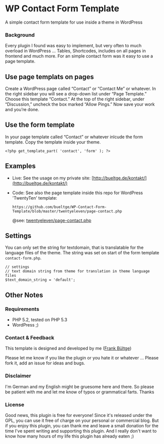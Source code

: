 # WP Contact Form Template

A simple contact form template for use inside a theme in WordPress

### Background
Every plugin I found was easy to implement, but very often to much overload in WordPress ... Tables, Shortcodes, includes on all pages in frontend and much more. For an simple contact form was it easy to use a page template.

## Use page templats on pages
Create a WordPress page called “Contact” or “Contact Me” or whatever. In the right sidebar you will see a drop-down list under “Page Template.” Choose this template “Contact.” At the top of the right sidebar, under “Discussion,” uncheck the box marked “Allow Pings.” Now save your work and you’re done.

## Use the form template
In your page template called “Contact” or whatever inlcude the form template. Copy the template inside your theme.

	<?php get_template_part( 'contact', 'form' ); ?>

## Examples
 * Live: See the usage on my private site: [http://bueltge.de/kontakt/](http://bueltge.de/kontakt/)

 * Code: See also the page template inside this repo for WordPress 'TwentyTen' template:

	`https://github.com/bueltge/WP-Contact-Form-Template/blob/master/twentyeleven/page-contact.php`

	@see: [twentyeleven/page-contact.php](https://github.com/bueltge/WP-Contact-Form-Template/blob/master/twentyeleven/page-contact.php)

## Settings
You can only set the string for textdomain, that is translatable for the language files of the theme.
The string was set on start of the form template `contact-form.php`.

	// settings
	// text domain string from theme for translation in theme language files
	$text_domain_string = 'default';

## Other Notes
### Requirements
 * PHP 5.2, tested on PHP 5.3
 * WordPress ;)

### Contact & Feedback
This template is designed and developed by me ([Frank Bültge](http://bueltge.de))

Please let me know if you like the plugin or you hate it or whatever ... Please fork it, add an issue for ideas and bugs.

### Disclaimer
I'm German and my English might be gruesome here and there. So please be patient with me and let me know of typos or grammatical farts. Thanks

### License
Good news, this plugin is free for everyone! Since it's released under the GPL, you can use it free of charge on your personal or commercial blog. But if you enjoy this plugin, you can thank me and leave a small donation for the time I've spent writing and supporting this plugin. And I really don't want to know how many hours of my life this plugin has already eaten ;)